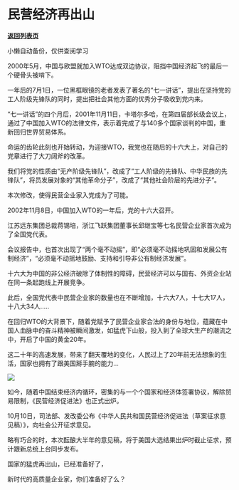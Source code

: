 # 民营经济再出山

[**返回列表页**](/gzh/政事堂2019)

小懒自动备份，仅供查阅学习

2000年5月，中国与欧盟就加入WTO达成双边协议，阻挡中国经济起飞的最后一个硬骨头被啃下。  

一年后的7月1日，一位黑框眼镜的老者发表了著名的“七一讲话”，提出在坚持党的工人阶级先锋队的同时，提出把社会其他方面的优秀分子吸收到党内来。

“七一讲话”的四个月后，2001年11月11日，卡塔尔多哈，在第四届部长级会议上，通过了中国加入WTO的法律文件，表示着完成了与140多个国家谈判的中国，重新回归世界贸易体系。

命运的齿轮此刻也开始转动，为迎接WTO，我党也在随后的十六大上，对自己的党章进行了大刀阔斧的改革。

我们将党的性质由“无产阶级先锋队”，改成了“工人阶级的先锋队、中华民族的先锋队”，将员发展对象的“其他革命分子”，改成了“其他社会阶层的先进分子”。

本次修改，使得民营企业家入党成为了可能。  

2002年11月8日，中国加入WTO的一年后，党的十六大召开。

江苏远东集团总裁蒋锡培，浙江飞跃集团董事长邱继宝等七名民营企业家首次成为了全国党代表。

会议报告中，也首次出现了“两个毫不动摇”，即“必须毫不动摇地巩固和发展公有制经济”，“必须毫不动摇地鼓励、支持和引导非公有制经济发展”。

十六大为中国的非公经济破除了体制性的障碍，民营经济可以与国有、外资企业站在同一条起跑线上开展竞争。

此后，全国党代表中民营企业家的数量也在不断增加，十六大7人，十七大17人，十八大34人.....

在回归WTO的大背景下，随着党赋予了民营企业家合法的身份与地位，蕴藏在中国人血脉中的奋斗精神被瞬间激发，如猛虎下山般，投入到了全球大生产的潮流之中，开启了中国的黄金20年。

这二十年的高速发展，带来了翻天覆地的变化，人民过上了20年前无法想象的生活，国家也拥有了跟美国掰手腕的能力...

![](https://mmbiz.qpic.cn/mmbiz_jpg/rxhS23yu8cPHpe2qwicZgnWNf4xzViaRbxnCHDPmicLWGsjJToxe3J5B3U6twOWhLfEdkTvoJVicbyLibbHGLvqictPg/640?wx_fmt=jpeg&from;=appmsg)

如今，随着中国结束经济内循环，密集的与一个个国家和经济体签署协议，解除贸易限制，《民营经济促进法》也正式出炉。  

10月10日，司法部、发改委公布《中华人民共和国民营经济促进法（草案征求意见稿）》，向社会公开征求意见。

略有巧合的时，本次酝酿大半年的意见稿，将于美国大选结果出炉时截止征求，预计跟新总统上台同步发布。

国家的猛虎再出山，已经准备好了，

新时代的高质量企业家，你们准备好了么？

  

